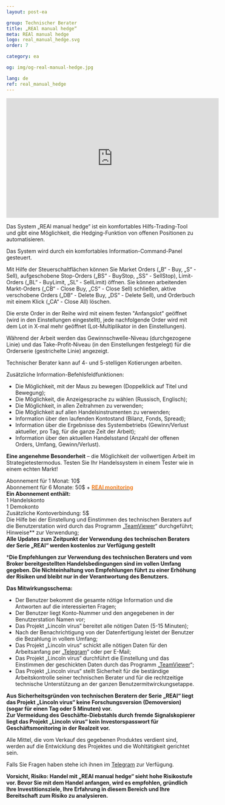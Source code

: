 ```yaml
---
layout: post-ea

group: Technischer Berater
title: „REAl manual hedge“
meta: REAl manual hedge
logo: real_manual_hedge.svg
order: 7

category: ea

og: img/og-real-manual-hedge.jpg

lang: de
ref: real_manual_hedge
---
```


<div class="video-container mb-3">
  <iframe class="mx-auto d-block" width="560" height="315" src="https://www.youtube.com/embed/rZQnHByerlY?rel=0&amp;controls=2&amp;showinfo=0" frameborder="0" allow="autoplay; encrypted-media" allowfullscreen> </iframe>
</div>


Das System „REAl manual hedge“ ist ein komfortables Hilfs-Trading-Tool und gibt eine Möglichkeit, die Hedging-Funktion von offenen Positionen zu automatisieren.  

Das System wird durch ein komfortables Information-Command-Panel gesteuert.  

Mit Hilfe der Steuerschaltflächen können Sie Market Orders („B“ - Buy, „S“ - Sell), aufgeschobene Stop-Orders („BS“ - BuyStop, „SS“ - SellStop), Limit-Orders („BL“ - BuyLimit, „SL“ - SellLimit) öffnen. Sie können arbeitenden Markt-Orders („CB“ - Close Buy, „CS“ - Close Sell) schließen, aktive verschobene Orders („DB“ - Delete Buy, „DS“ - Delete Sell), und Orderbuch mit einem Klick („CA“ - Close All) löschen.  

Die erste Order in der Reihe wird mit einem festen "Anfangslot" geöffnet (wird in den Einstellungen eingestellt), jede nachfolgende Order wird mit dem Lot in X-mal mehr geöffnet (Lot-Multiplikator in den Einstellungen).  

Während der Arbeit werden das Gewinnschwelle-Niveau (durchgezogene Linie) und das Take-Profit-Niveau (in den Einstellungen festgelegt) für die Orderserie (gestrichelte Linie) angezeigt.  

Technischer Berater kann auf 4- und 5-stelligen Kotierungen arbeiten.  

Zusätzliche Information-Befehlsfeldfunktionen:  
  - Die Möglichkeit, mit der Maus zu bewegen (Doppelklick auf Titel und Bewegung);  
  - Die Möglichkeit, die Anzeigesprache zu wählen (Russisch, Englisch);  
  - Die Möglichkeit, in allen Zeitrahmen zu verwenden;  
  - Die Möglichkeit auf allen Handelsinstrumenten zu verwenden;  
  - Information über den laufenden Kontostand (Bilanz, Fonds, Spread);  
  - Information über die Ergebnisse des Systembetriebs (Gewinn/Verlust aktueller, pro Tag, für die ganze Zeit der Arbeit);  
  - Information über den aktuellen Handelsstand (Anzahl der offenen Orders, Umfang, Gewinn/Verlust).  
  
**Eine angenehme Besonderheit** – die Möglichkeit der vollwertigen Arbeit im Strategietestermodus. Testen Sie Ihr Handelssystem in einem Tester wie in einem echten Markt!  

Abonnement für 1 Monat: 10$  
  Abonnement für 6 Monate: 50$ + **<a href="https://lincolnvirus.com/projects/de/forex/real_monitoring.html" target="_blank"><span style="color:#f07e20">REAl monitoring</span></a>**  
  **Ein Abonnement enthält:**  
  1 Handelskonto  
  1 Demokonto  
  Zusätzliche Kontoverbindung: 5$  
  Die Hilfe bei der Einstellung und Einstimmen des technischen Beraters auf die Benutzerstation wird durch das Programm „<a href="https://www.teamviewer.com/" target="_blank">TeamViewer</a>“ durchgeführt;  
  Hinweise** zur Verwendung;  
  **Alle Updates zum Zeitpunkt der Verwendung des technischen Beraters der Serie „REAl“ werden kostenlos zur Verfügung gestellt**  
  
***Die Empfehlungen zur Verwendung des technischen Beraters und vom Broker bereitgestellten Handelsbedingungen sind im vollen Umfang gegeben. Die Nichteinhaltung von Empfehlungen führt zu einer Erhöhung der Risiken und bleibt nur in der Verantwortung des Benutzers.**  

**Das Mitwirkungsschema:**  

- Der Benutzer bekommt die gesamte nötige Information und die Antworten auf die interessierten Fragen;  
- Der Benutzer liegt Konto-Nummer und den angegebenen in der Benutzerstation Namen vor;  
- Das Projekt „Lincoln virus“ bereitet alle nötigen Daten (5-15 Minuten);  
- Nach der Benachrichtigung von der Datenfertigung leistet der Benutzer die Bezahlung in vollem Umfang;  
- Das Projekt „Lincoln virus“ schickt alle nötigen Daten für den Arbeitsanfang per „<a href="https://t.me/chutkoy" target="_blank">Telegram</a>“ oder per E-Mail;  
- Das Projekt „Lincoln virus“ durchführt die Einstellung und das Einstimmen der geschickten Daten durch das Programm „<a href="https://www.teamviewer.com/" target="_blank">TeamViewer</a>“;  
- Das Projekt „Lincoln virus“ stellt Sicherheit für die beständige Arbeitskontrolle seiner technischen Berater und für die rechtzeitige technische Unterstützung an der ganzen Benutzermitwirckungsetappe.  

**Aus Sicherheitsgründen von technischen Beratern der Serie „REAl“ liegt das Projekt „Lincoln virus“ keine Forschungsversion (Demoversion) (sogar für einen Tag oder 5 Minuten) vor.**  
**Zur Vermeidung des Geschäfte-Diebstahls durch fremde Signalskopierer liegt das Projekt „Lincoln virus“ kein Investorspasswort für Geschäftsmonitoring in der Realzeit vor.**  

Alle Mittel, die vom Verkauf des gegebenen Produktes verdient sind, werden auf die Entwicklung des Projektes und die Wohltätigkeit gerichtet sein.  

Falls Sie Fragen haben stehe ich ihnen im <a href="https://t.me/chutkoy" target="_blank">Telegram</a> zur Verfügung.  

**Vorsicht, Risiko: Handel mit „REAl manual hedge“ sieht hohe Risikostufe vor. Bevor Sie mit dem Handel anfangen, wird es empfohlen, gründlich Ihre Investitionsziele, Ihre Erfahrung in diesem Bereich und Ihre Bereitschaft zum Risiko zu analysieren.**
